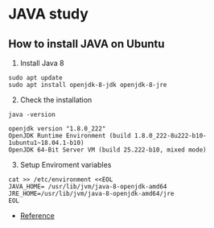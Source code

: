 # JAVA study
## How to install JAVA on Ubuntu

1. Install Java 8
```
sudo apt update
sudo apt install openjdk-8-jdk openjdk-8-jre
```

2. Check the installation
```
java -version

openjdk version "1.8.0_222"
OpenJDK Runtime Environment (build 1.8.0_222-8u222-b10-1ubuntu1~18.04.1-b10)
OpenJDK 64-Bit Server VM (build 25.222-b10, mixed mode)
```

3. Setup Enviroment variables
```
cat >> /etc/environment <<EOL
JAVA_HOME= /usr/lib/jvm/java-8-openjdk-amd64
JRE_HOME=/usr/lib/jvm/java-8-openjdk-amd64/jre
EOL
```

* [Reference](https://tecadmin.net/install-oracle-java-8-ubuntu-via-ppa/)
